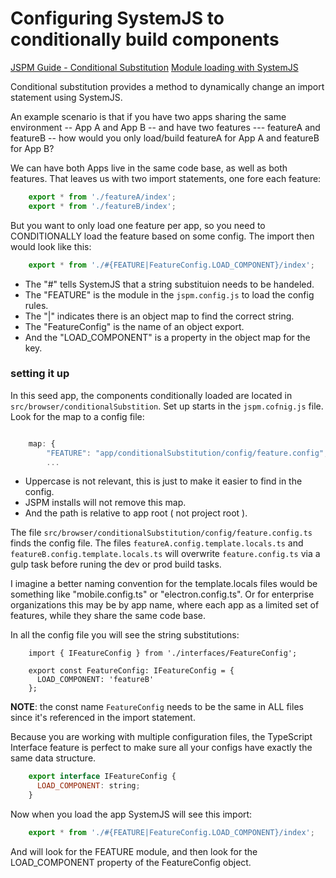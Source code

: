 # Configuring SystemJS to conditionally build components

[JSPM Guide - Conditional Substitution](http://jspm.io/0.17-beta-guide/conditional-substitution.html)
[Module loading with SystemJS](http://martinmicunda.com/2015/10/26/conditional-module-loading-with-systemjs/)

Conditional substitution provides a method to dynamically change an import statement using SystemJS. 

An example scenario is that if you have two apps sharing the same environment -- App A and App B -- and have two features --- featureA and featureB -- how would you only load/build featureA for App A and featureB for App B?

We can have both Apps live in the same code base, as well as both features. That leaves us with two import statements, one fore each feature:

```javascript
    export * from './featureA/index';
    export * from './featureB/index';
```

But you want to only load one feature per app, so you need to CONDITIONALLY load the feature based on some config. The import then would look like this:

```javascript
    export * from './#{FEATURE|FeatureConfig.LOAD_COMPONENT}/index';
```

* The "#" tells SystemJS that a string substituion needs to be handeled. 
* The "FEATURE" is the module in the  ```jspm.config.js``` to load the config rules.
* The "|" indicates there is an object map to find the correct string.
* The "FeatureConfig" is the name of an object export.
* And the "LOAD_COMPONENT" is a property in the object map for the key.

### setting it up

In this seed app, the components conditionally loaded are located in ```src/browser/conditionalSubstition```. Set up starts in the ```jspm.cofnig.js``` file. Look for the map to a config file:

```javascript

    map: {
        "FEATURE": "app/conditionalSubstitution/config/feature.config",
        ... 
```

* Uppercase is not relevant, this is just to make it easier to find in the config. 
* JSPM installs will not remove this map. 
* And the path is relative to app root ( not project root ).

The file ```src/browser/conditionalSubstitution/config/feature.config.ts``` finds the config file. The files ```featureA.config.template.locals.ts``` and ```featureB.config.template.locals.ts``` will overwrite ```feature.config.ts``` via a gulp task before runing the dev or prod build tasks. 

I imagine a better naming convention for the template.locals files would be something like "mobile.config.ts" or "electron.config.ts". Or for enterprise organizations this may be by app name, where each app as a limited set of features, while they share the same code base.

In all the config file you will see the string substitutions:

```
    import { IFeatureConfig } from './interfaces/FeatureConfig';
    
    export const FeatureConfig: IFeatureConfig = {
      LOAD_COMPONENT: 'featureB'
    };
```

**NOTE**: the const name ```FeatureConfig``` needs to be the same in ALL files since it's referenced in the import statement.

Because you are working with multiple configuration files, the TypeScript Interface feature is perfect to make sure all your configs have exactly the same data structure.

```javascript
    export interface IFeatureConfig {
      LOAD_COMPONENT: string;
    }
```

Now when you load the app SystemJS will see this import:

```javascript
    export * from './#{FEATURE|FeatureConfig.LOAD_COMPONENT}/index';
```

And will look for the FEATURE module, and then look for the LOAD_COMPONENT property of the FeatureConfig object.
